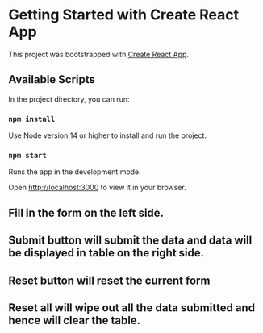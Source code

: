 # Getting Started with Create React App

This project was bootstrapped with [Create React App](https://github.com/facebook/create-react-app).

## Available Scripts

In the project directory, you can run:

### `npm install`
Use Node version 14 or higher to install and run the project.


### `npm start`

Runs the app in the development mode.

Open [http://localhost:3000](http://localhost:3000) to view it in your browser.



## Fill in the form on the left side.
## Submit button will submit the data and data will be displayed in table on the right side.
## Reset button will reset the current form
## Reset all will wipe out all the data submitted and hence will clear the table.